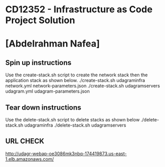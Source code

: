 # CD12352 - Infrastructure as Code Project Solution
# [Abdelrahman Nafea]

## Spin up instructions
Use the create-stack.sh script to create the network stack then the application stack as shown below.
./create-stack.sh udagraminfra network.yml network-parameters.json
./create-stack.sh udagramservers udagram.yml udagram-parameters.json

## Tear down instructions
Use the delete-stack.sh script to delete stacks as shown below
./delete-stack.sh udagraminfra
./delete-stack.sh udagramservers

## URL CHECK
http://udagr-webap-oe3086mk3nbq-174419873.us-east-1.elb.amazonaws.com/